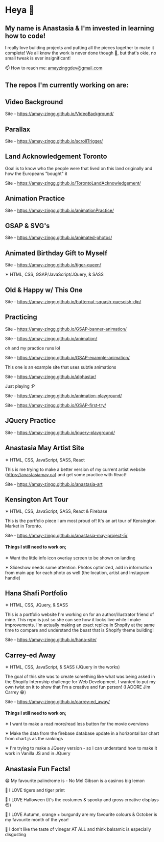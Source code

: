 # Heya 👋

## My name is Anastasia & I'm invested in learning how to code!

I really love building projects and putting all the pieces together to make it complete! 
We all know the work is never done though 🤪, but that's okie, no small tweak is ever insignificant!

📫 How to reach me: amayzinggdev@gmail.com


## The repos I'm currently working on are: 
## Video Background
Site - https://amay-zingg.github.io/VideoBackground/

## Parallax 
Site - https://amay-zingg.github.io/scrollTrigger/

## Land Acknowledgement Toronto

Goal is to know who the people were that lived on this land originally and how the Europeans "bought" it

Site - https://amay-zingg.github.io/TorontoLandAcknowledgement/


## Animation Practice
Site - https://amay-zingg.github.io/animationPractice/









## GSAP & SVG's

Site - https://amay-zingg.github.io/animated-photos/


## Animated Birthday Gift to Myself

Site - https://amay-zingg.github.io/tiger-queen/

✶ HTML, CSS, GSAP/JavaScript/JQuery, & SASS


## Old & Happy w/ This One
Site - https://amay-zingg.github.io/butternut-squash-quesoish-dip/



## Practicing
Site - https://amay-zingg.github.io/GSAP-banner-animation/

Site - https://amay-zingg.github.io/animation/


oh and my practice runs lol

Site - https://amay-zingg.github.io/GSAP-example-animation/


This one is an example site that uses subtle animations

Site - https://amay-zingg.github.io/alphastar/


Just playing :P

Site - https://amay-zingg.github.io/animation-playground/

Site - https://amay-zingg.github.io/GSAP-first-try/



## JQuery Practice

Site - https://amay-zingg.github.io/jquery-playground/



## Anastasia May Artist Site
✶ HTML, CSS, JavaScript, SASS, React

This is me trying to make a better version of my current artist website (https://anastasiamay.ca) and get some practice with React!

Site - https://amay-zingg.github.io/anastasia-art


## Kensington Art Tour
✶ HTML, CSS, JavaScript, SASS, React & Firebase

This is the portfolio piece I am most proud of! It's an art tour of Kensington Market in Toronto. 

Site - https://amay-zingg.github.io/anastasia-may-project-5/


#### Things I still need to work on;

✶ Want the little info icon overlay screen to be shown on landing 

✶ Slideshow needs some attention. Photos optimized, add in information from main app for each photo as well (the location, artist and Instagram handle) 


## Hana Shafi Portfolio
✶ HTML, CSS, JQuery, & SASS

This is a portfolio website I'm working on for an author/illustrator friend of mine. This repo is just so she can see how it looks live while I make improvements. I'm actually making an exact replica in Shopify at the same time to compare and understand the beast that is Shopify theme building!

Site - https://amay-zingg.github.io/hana-site/


## Carrey-ed Away
✶ HTML, CSS, JavaScript, & SASS (JQuery in the works)

The goal of this site was to create something like what was being asked in the Shopify Internship challenge for Web Development. I wanted to put my own twist on it to show that I'm a creative and fun person! (I ADORE Jim Carrey 😁)

Site - https://amay-zingg.github.io/carrey-ed_away/


#### Things I still need to work on; 

✶ I want to make a read more/read less button for the movie overviews

✶ Make the data from the firebase database update in a horizontal bar chart from chart.js as the rankings

✶ I'm trying to make a JQuery version - so I can understand how to make it work in Vanilla JS and in JQuery



## Anastasia Fun Facts!
😁 My favourite palindrome is - No Mel Gibson is a casinos big lemon

🐅 I LOVE tigers and tiger print

🎃 I LOVE Halloween (It's the costumes & spooky and gross creative displays 😍)

🍁 I LOVE Autumn, orange + burgundy are my favourite colours & October is my favourite month of the year!

🤢 I don't like the taste of vinegar AT ALL and think balsamic is especially disgusting
